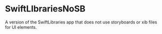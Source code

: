 # SwiftLIbrariesNoSB

A version of the SwiftLibraries app that does not use storyboards or xib files for UI elements.
